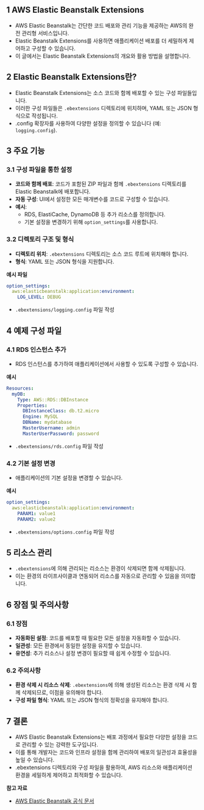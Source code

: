 ## 1 AWS Elastic Beanstalk Extensions

- AWS Elastic Beanstalk는 간단한 코드 배포와 관리 기능을 제공하는 AWS의 완전 관리형 서비스입니다.
- Elastic Beanstalk Extensions를 사용하면 애플리케이션 배포를 더 세밀하게 제어하고 구성할 수 있습니다.
- 이 글에서는 Elastic Beanstalk Extensions의 개요와 활용 방법을 설명합니다.



## 2 Elastic Beanstalk Extensions란?

- Elastic Beanstalk Extensions는 소스 코드와 함께 배포할 수 있는 구성 파일들입니다.
- 이러한 구성 파일들은 `.ebextensions` 디렉토리에 위치하며, YAML 또는 JSON 형식으로 작성됩니다.
- .config 확장자를 사용하여 다양한 설정을 정의할 수 있습니다 (예: `logging.config`).



## 3 주요 기능

### 3.1 구성 파일을 통한 설정

- **코드와 함께 배포**: 코드가 포함된 ZIP 파일과 함께 `.ebextensions` 디렉토리를 Elastic Beanstalk에 배포합니다.
- **자동 구성**: UI에서 설정한 모든 매개변수를 코드로 구성할 수 있습니다.
- **예시**:
    - RDS, ElastiCache, DynamoDB 등 추가 리소스를 정의합니다.
    - 기본 설정을 변경하기 위해 `option_settings`를 사용합니다.



### 3.2 디렉토리 구조 및 형식

- **디렉토리 위치**: `.ebextensions` 디렉토리는 소스 코드 루트에 위치해야 합니다.
- **형식**: YAML 또는 JSON 형식을 지원합니다.



**예시 파일**

```yaml
option_settings:
  aws:elasticbeanstalk:application:environment:
    LOG_LEVEL: DEBUG
```

- `.ebextensions/logging.config` 파일 작성



## 4 예제 구성 파일

### 4.1 RDS 인스턴스 추가

- RDS 인스턴스를 추가하여 애플리케이션에서 사용할 수 있도록 구성할 수 있습니다.



**예시**

```yaml
Resources:
  myDB:
    Type: AWS::RDS::DBInstance
    Properties:
      DBInstanceClass: db.t2.micro
      Engine: MySQL
      DBName: mydatabase
      MasterUsername: admin
      MasterUserPassword: password

```

- `.ebextensions/rds.config` 파일 작성



### 4.2 기본 설정 변경

- 애플리케이션의 기본 설정을 변경할 수 있습니다.



**예시**

```yaml
option_settings:
  aws:elasticbeanstalk:application:environment:
    PARAM1: value1
    PARAM2: value2
```

- `.ebextensions/options.config` 파일 작성



## 5 리소스 관리

- `.ebextensions`에 의해 관리되는 리소스는 환경이 삭제되면 함께 삭제됩니다.
- 이는 환경의 라이프사이클과 연동되어 리소스를 자동으로 관리할 수 있음을 의미합니다.



## 6 장점 및 주의사항

### 6.1 장점

- **자동화된 설정**: 코드를 배포할 때 필요한 모든 설정을 자동화할 수 있습니다.
- **일관성**: 모든 환경에서 동일한 설정을 유지할 수 있습니다.
- **유연성**: 추가 리소스나 설정 변경이 필요할 때 쉽게 수정할 수 있습니다.



### 6.2 주의사항

- **환경 삭제 시 리소스 삭제**: `.ebextensions`에 의해 생성된 리소스는 환경 삭제 시 함께 삭제되므로, 이점을 유의해야 합니다.
- **구성 파일 형식**: YAML 또는 JSON 형식의 정확성을 유지해야 합니다.



## 7 결론

- AWS Elastic Beanstalk Extensions는 배포 과정에서 필요한 다양한 설정을 코드로 관리할 수 있는 강력한 도구입니다.
- 이를 통해 개발자는 코드와 인프라 설정을 함께 관리하여 배포의 일관성과 효율성을 높일 수 있습니다.
- .ebextensions 디렉토리와 구성 파일을 활용하여, AWS 리소스와 애플리케이션 환경을 세밀하게 제어하고 최적화할 수 있습니다.



**참고 자료**

- [AWS Elastic Beanstalk 공식 문서](https://docs.aws.amazon.com/elasticbeanstalk/latest/dg/Welcome.html)